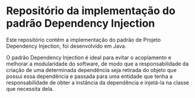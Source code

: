 # Repositório da implementação do padrão Dependency Injection

Este repositório contém a implementação do padrão de Projeto Dependency Injection, foi desenvolvido em Java.

O padrão Dependency Injection é ideal para evitar o acoplamento e melhorar a modularidade do software, de modo que a responsabilidade da criação de uma determinada
dependência seja retirada do objeto que possui essa dependência e passada para uma entidade que tenha a responsabilidade de obter a instância da dependência e injetá-la na classe que necessita dela.